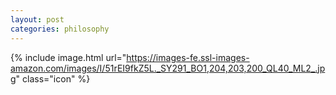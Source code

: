 ```yaml
---
layout: post
categories: philosophy
---
```


{% include image.html url="https://images-fe.ssl-images-amazon.com/images/I/51rEI9fkZ5L._SY291_BO1,204,203,200_QL40_ML2_.jpg" class="icon" %}
